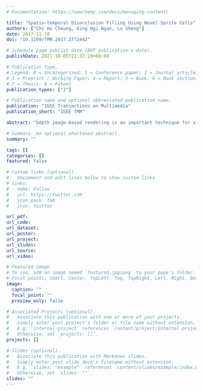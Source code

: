 ```yaml
---
# Documentation: https://wowchemy.com/docs/managing-content/

title: "Spatio-temporal Disocclusion Filling Using Novel Sprite Cells"
authors: ["Chi Ho Cheung, King Ngi Ngan, Lu Sheng"]
date: 2017-11-10
doi: "10.1109/TMM.2017.2772442"

# Schedule page publish date (NOT publication's date).
publishDate: 2021-10-05T21:37:19+08:00

# Publication type.
# Legend: 0 = Uncategorized; 1 = Conference paper; 2 = Journal article;
# 3 = Preprint / Working Paper; 4 = Report; 5 = Book; 6 = Book section;
# 7 = Thesis; 8 = Patent
publication_types: ["2"]

# Publication name and optional abbreviated publication name.
publication: "IEEE Transactions on Multimedia"
publication_short: "IEEE TMM"

abstract: "Depth image-based rendering is an important technique for virtual view synthesis with limited 3-D data. However, occluded areas result in disocclusions in synthesized images. Filling of the disocclusions in a plausible manner is a critical task in virtual view synthesis. In addition to spatial consistency, temporal consistency of the filled regions also affects the visual quality. In this paper, we propose a novel codebook method called sprite cell for filling the disocclusions with high spatial and temporal consistency. Each codeword consists of a color vector, depth value, frame log, and the confidence score of the corresponding pixel. In contrast with the existing methods that reuse the filling results of previous frames without considering their accuracy, the proposed method estimates the confidence scores of the filling results to prevent temporal continuation of filling errors. Moreover, we introduce a method to correct the luminance of filled disocclusions that compensates for the change of scenes. The experimental results show that the proposed method achieves both objective and subjective improvements over the state-of-the-art methods. The sequences synthesized with the proposed method have higher spatio-temporal consistency."

# Summary. An optional shortened abstract.
summary: ""

tags: []
categories: []
featured: false

# Custom links (optional).
#   Uncomment and edit lines below to show custom links.
# links:
# - name: Follow
#   url: https://twitter.com
#   icon_pack: fab
#   icon: twitter

url_pdf: 
url_code:
url_dataset:
url_poster:
url_project:
url_slides:
url_source:
url_video:

# Featured image
# To use, add an image named `featured.jpg/png` to your page's folder. 
# Focal points: Smart, Center, TopLeft, Top, TopRight, Left, Right, BottomLeft, Bottom, BottomRight.
image:
  caption: ""
  focal_point: ""
  preview_only: false

# Associated Projects (optional).
#   Associate this publication with one or more of your projects.
#   Simply enter your project's folder or file name without extension.
#   E.g. `internal-project` references `content/project/internal-project/index.md`.
#   Otherwise, set `projects: []`.
projects: []

# Slides (optional).
#   Associate this publication with Markdown slides.
#   Simply enter your slide deck's filename without extension.
#   E.g. `slides: "example"` references `content/slides/example/index.md`.
#   Otherwise, set `slides: ""`.
slides: ""
---
```

